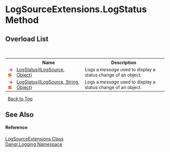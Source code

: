 # LogSourceExtensions.LogStatus Method 
 


## Overload List
&nbsp;<table><tr><th></th><th>Name</th><th>Description</th></tr><tr><td>![Public method](media/pubmethod.gif "Public method")![Static member](media/static.gif "Static member")</td><td><a href="M_Dangr_Logging_LogSourceExtensions_LogStatus">LogStatus(ILogSource, Object)</a></td><td>
Logs a *message* used to display a status change of an object.</td></tr><tr><td>![Public method](media/pubmethod.gif "Public method")![Static member](media/static.gif "Static member")</td><td><a href="M_Dangr_Logging_LogSourceExtensions_LogStatus_1">LogStatus(ILogSource, String, Object)</a></td><td>
Logs a *message* used to display a status change of an object.</td></tr></table>&nbsp;
<a href="#logsourceextensions.logstatus-method">Back to Top</a>

## See Also


#### Reference
<a href="T_Dangr_Logging_LogSourceExtensions">LogSourceExtensions Class</a><br /><a href="N_Dangr_Logging">Dangr.Logging Namespace</a><br />